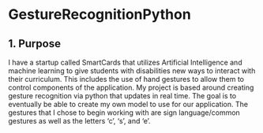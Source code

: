 # GestureRecognitionPython
## 1. Purpose
I have a startup called SmartCards that utilizes Artificial Intelligence and machine learning to give students with disabilities new ways to interact with their curriculum. This includes the use of hand gestures to allow them to control components of the application. My project is based around creating gesture recognition via python that updates in real time. The goal is to eventually be able to create my own model to use for our application. The gestures that I chose to begin working with are sign language/common gestures as well as the letters ‘c’, ‘s’, and ‘e’.
